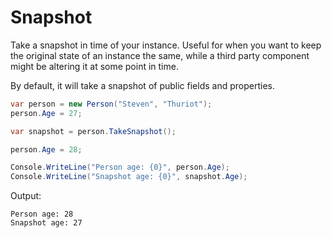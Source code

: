 Snapshot
========

Take a snapshot in time of your instance. Useful for when you want to keep the original state of an instance the same, while a third party component might be altering it at some point in time.

By default, it will take a snapshot of public fields and properties.

```csharp
var person = new Person("Steven", "Thuriot");
person.Age = 27;

var snapshot = person.TakeSnapshot();

person.Age = 28;

Console.WriteLine("Person age: {0}", person.Age);
Console.WriteLine("Snapshot age: {0}", snapshot.Age);
```

Output:

```
Person age: 28
Snapshot age: 27
```
